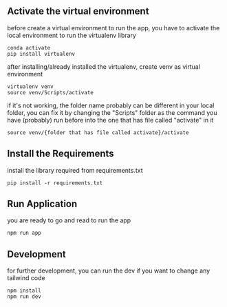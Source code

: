 ## Activate the virtual environment

before create a virtual environment to run the app, you have to activate the local environment to run the virtualenv library

```
conda activate
pip install virtualenv
```

after installing/already installed the virtualenv, create venv as virtual environment

```
virtualenv venv
source venv/Scripts/activate
```

if it's not working, the folder name probably can be different in your local folder, you can fix it by changing the "Scripts" folder as the command you have (probably) run before into the one that has file called "activate" in it

```
source venv/{folder that has file called activate}/activate
```

## Install the Requirements

install the library required from requirements.txt

```
pip install -r requirements.txt
```

## Run Application

you are ready to go and read to run the app

```
npm run app
```

## Development

for further development, you can run the dev if you want to change any tailwind code

```
npm install
npm run dev
```

